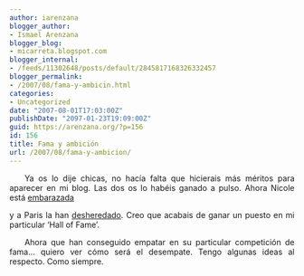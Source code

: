 ```yaml
---
author: iarenzana
blogger_author:
- Ismael Arenzana
blogger_blog:
- micarreta.blogspot.com
blogger_internal:
- /feeds/11302648/posts/default/2845817168326332457
blogger_permalink:
- /2007/08/fama-y-ambicin.html
categories:
- Uncategorized
date: "2007-08-01T17:03:00Z"
publishDate: "2097-01-23T19:09:00Z"
guid: https://arenzana.org/?p=156
id: 156
title: Fama y ambición
url: /2007/08/fama-y-ambicion/
---
```

<p style="text-align:justify;text-indent:20pt;">
  Ya os lo dije chicas, no hacía falta que hicierais más méritos para aparecer en mi blog. Las dos os lo habéis ganado a pulso. Ahora Nicole está <a href="http://www.people.com/people/article/0,,20049108,00.html">embarazada</a>
</p>

<p style="text-align:justify;text-indent:0pt;">
  y a Paris la han <a href="http://news.ninemsn.com.au/article.aspx?id=281722">desheredado</a>. Creo que acabais de ganar un puesto en mi particular &#8216;Hall of Fame&#8217;.
</p>

<p style="text-align:justify;text-indent:20pt;">
  Ahora que han conseguido empatar en su particular competición de fama&#8230; quiero ver cómo será el desempate. Tengo algunas ideas al respecto. Como siempre.
</p>
